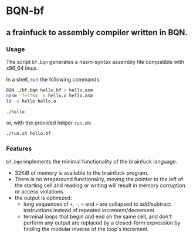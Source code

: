 # BQN-bf
## a frainfuck to assembly compiler written in BQN.

### Usage
The script `bf.bqn` generates a nasm-syntax assembly file compatible with x86_64 linux.

In a shell, run the following commands:
```sh
BQN ./bf.bqn hello.bf > hello.asm
nasm -felf64 -o hello.o hello.asm
ld -o hello hello.o

./hello
```

or, with the provided helper `run.sh`:
```sh
./run.sh hello.bf
```

### Features

`bf.bqn` implements the minimal functionality of the brainfuck language.

- 32KiB of memory is available to the brainfuck program.
- There is no wraparound functionality, moving the pointer to the left of the starting cell
  and reading or writing will result in memory corruption or access violations.
- the output is optimized: 
  - long sequences of `+`, `-`, `<` and `>` are collapsed to add/subtract
    instructions instead of repeated increment/decrement.
  - terminal loops that begin and end on the same cell, and don't perform any
    output are replaced by a closed-form expression by finding the modular inverse
    of the loop's increment.
